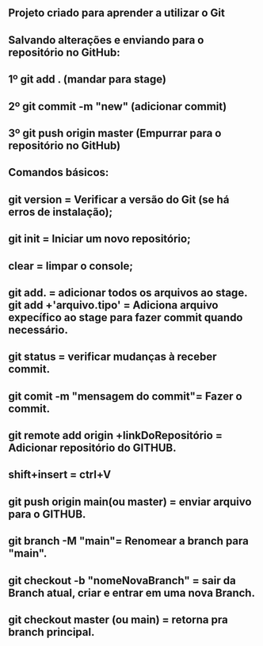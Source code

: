 Projeto criado para aprender a utilizar o Git 
----------------------------------------------

Salvando alterações e enviando para o repositório no GitHub:
---------------------------------------------------------------
1º git add . (mandar para stage)
---------------------------------
2º git commit -m "new" (adicionar commit)
------------------------------------------
3º git push origin master (Empurrar para o repositório no GitHub)
------------------------------------------------------------------

Comandos básicos:
-----------------
git version = Verificar a versão do Git (se há erros de instalação);
---------------------------------------------------------------------
git init = Iniciar um novo repositório;
---------------------------------------
clear = limpar o console;
--------------------------
git add. = adicionar todos os arquivos ao stage.
git add +'arquivo.tipo' = Adiciona arquivo expecífico ao stage para fazer commit quando necessário.
----------------------------------------------------------------------------------------------------
git status = verificar mudanças à receber commit.
-------------------------------------------------
git comit -m "mensagem do commit"= Fazer o commit.
--------------------------------------------------
git remote add origin +linkDoRepositório = Adicionar repositório do GITHUB.
---------------------------------------------------------------------------
shift+insert = ctrl+V
----------------------
git push origin main(ou master) = enviar arquivo para o GITHUB.
---------------------------------------------------------------
git branch -M "main"= Renomear a branch para "main".
----------------------------------------------------
git checkout -b "nomeNovaBranch" = sair da Branch atual, criar e entrar em uma nova Branch.
-------------------------------------------------------------------------------------------
git checkout master (ou main) = retorna pra branch principal.
--------------------------------------------------------------
